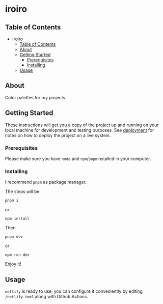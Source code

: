 # iroiro

## Table of Contents

- [iroiro](#iroiro)
	- [Table of Contents](#table-of-contents)
	- [About ](#about-)
	- [Getting Started ](#getting-started-)
		- [Prerequisites](#prerequisites)
		- [Installing](#installing)
	- [Usage ](#usage-)

## About <a name = "about"></a>

Color palettes for my projects. 

## Getting Started <a name = "getting_started"></a>

These instructions will get you a copy of the project up and running on your local machine for development and testing purposes. See [deployment](#deployment) for notes on how to deploy the project on a live system.

### Prerequisites

Please make sure you have `node` and `npm`/`pnpm`installed in your computer.


### Installing

I recommend `pnpm` as package manager.

The steps will be:

```
pnpm i
```
or 
```
npm install
```

Then 

```
pnpm dev
```
or
```
npm run dev
```

Enjoy it!
## Usage <a name = "usage"></a>

`netlify` is ready to use, you can configure it conveniently by editing `/netlify.toml` along with Github Actions.
